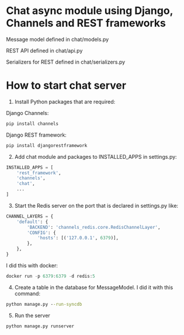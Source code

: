 # Chat async module using Django, Channels and REST frameworks
Message model defined in chat/models.py

REST API defined in chat/api.py

Serializers for REST defined in chat/serializers.py

# How to start chat server

1) Install Python packages that are required:

Django Channels:

```cmd
pip install channels
```

Django REST framework:

```cmd
pip install djangorestframework
```

2) Add chat module and packages to INSTALLED_APPS in settings.py:

```python
INSTALLED_APPS = [
    'rest_framework',
    'channels',
    'chat',
    ...
]
```

3) Start the Redis server on the port that is declared in settings.py like:

```python
CHANNEL_LAYERS = {
    'default': {
        'BACKEND': 'channels_redis.core.RedisChannelLayer',
        'CONFIG': {
            'hosts': [('127.0.0.1', 6379)],
        },
    },
}
```
I did this with docker:

```ps1
docker run -p 6379:6379 -d redis:5
```

4) Create a table in the database for MessageModel. I did it with this command:

```cmd
python manage.py --run-syncdb
```

5) Run the server

```cmd
python manage.py runserver
```

